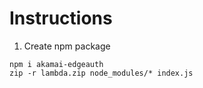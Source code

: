 # Instructions

1) Create npm package

```
npm i akamai-edgeauth
zip -r lambda.zip node_modules/* index.js
```
